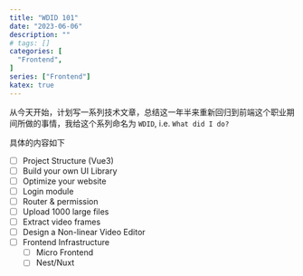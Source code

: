```yaml
---
title: "WDID 101"
date: "2023-06-06"
description: ""
# tags: []
categories: [
  "Frontend",
]
series: ["Frontend"]
katex: true
---
```



从今天开始，计划写一系列技术文章，总结这一年半来重新回归到前端这个职业期间所做的事情，我给这个系列命名为 `WDID`, i.e. `What did I do?`

<!--more-->

具体的内容如下

- [ ] Project Structure (Vue3)
- [ ] Build your own UI Library
- [ ] Optimize your website
- [ ] Login module
- [ ] Router & permission
- [ ] Upload 1000 large files
- [ ] Extract video frames
- [ ] Design a Non-linear Video Editor
- [ ] Frontend Infrastructure 
  - [ ] Micro Frontend
  - [ ] Nest/Nuxt

